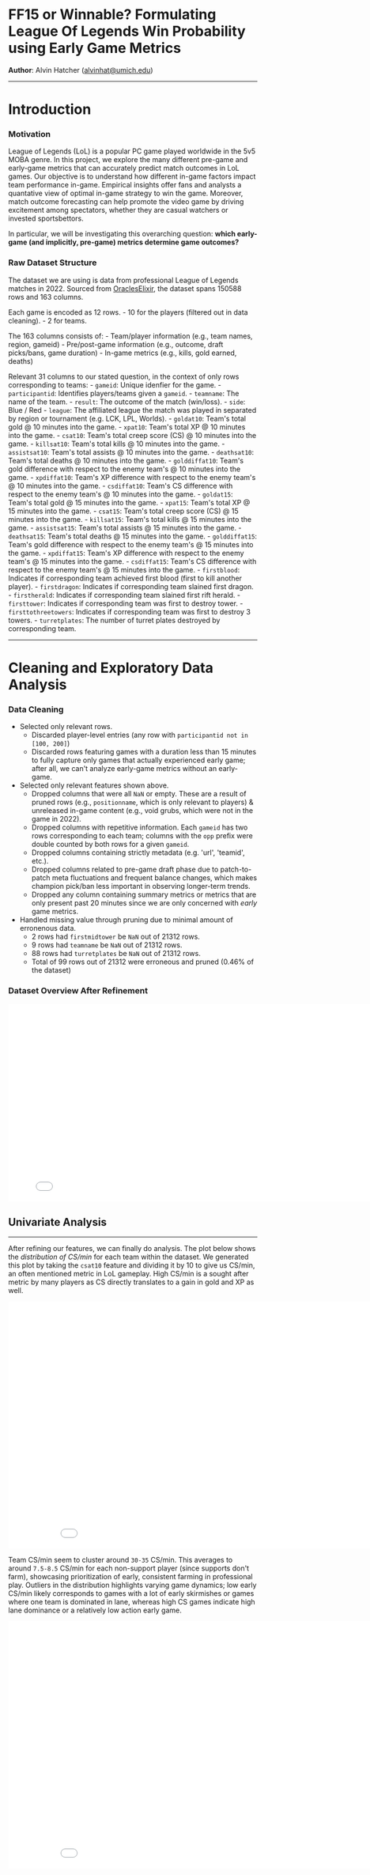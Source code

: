 # FF15 or Winnable? Formulating League Of Legends Win Probability using Early Game Metrics

**Author**: Alvin Hatcher (alvinhat@umich.edu)

---

# Introduction

### Motivation
League of Legends (LoL) is a popular PC game played worldwide in the 5v5 MOBA genre. In this project, we explore the many different pre-game and early-game metrics that can accurately predict match outcomes in LoL games. Our objective is to understand how different in-game factors impact team performance in-game. Empirical insights offer fans and analysts a quantative view of optimal in-game strategy to win the game. Moreover, match outcome forecasting can help promote the video game by driving excitement among spectators, whether they are casual watchers or invested sportsbettors. 

In particular, we will be investigating this overarching question: 
**which early-game (and implicitly, pre-game) metrics determine game outcomes?**

### Raw Dataset Structure
The dataset we are using is data from professional League of Legends matches in 2022. Sourced from [OraclesElixir](https://oracleselixir.com/), the dataset spans 150588 rows and 163 columns. 

Each game is encoded as 12 rows.
    - 10 for the players (filtered out in data cleaning).
    - 2 for teams.

The 163 columns consists of:
    - Team/player information (e.g., team names, region, gameid)
    - Pre/post-game information (e.g., outcome, draft picks/bans, game duration)
    - In-game metrics (e.g., kills, gold earned, deaths)

Relevant 31 columns to our stated question, in the context of only rows corresponding to teams:
    - `gameid`: Unique idenfier for the game.
    - `participantid`: Identifies players/teams given a `gameid`.
    - `teamname`: The name of the team. 
    - `result`: The outcome of the match (win/loss).
    - `side`: Blue / Red
    - `league`: The affiliated league the match was played in separated by region or tournament (e.g. LCK, LPL, Worlds).
    - `goldat10`: Team's total gold @ 10 minutes into the game.
    - `xpat10`: Team's total XP @ 10 minutes into the game.
    - `csat10`: Team's total creep score (CS) @ 10 minutes into the game.
    - `killsat10`: Team's total kills @ 10 minutes into the game.
    - `assistsat10`: Team's total assists @ 10 minutes into the game.
    - `deathsat10`: Team's total deaths @ 10 minutes into the game.
    - `golddiffat10`: Team's gold difference with respect to the enemy team's @ 10 minutes into the game.
    - `xpdiffat10`: Team's XP difference with respect to the enemy team's @ 10 minutes into the game.
    - `csdiffat10`: Team's CS difference with respect to the enemy team's @ 10 minutes into the game.
    - `goldat15`: Team's total gold @ 15 minutes into the game.
    - `xpat15`: Team's total XP @ 15 minutes into the game.
    - `csat15`: Team's total creep score (CS) @ 15 minutes into the game.
    - `killsat15`: Team's total kills @ 15 minutes into the game.
    - `assistsat15`: Team's total assists @ 15 minutes into the game.
    - `deathsat15`: Team's total deaths @ 15 minutes into the game.
    - `golddiffat15`: Team's gold difference with respect to the enemy team's @ 15 minutes into the game.
    - `xpdiffat15`: Team's XP difference with respect to the enemy team's @ 15 minutes into the game.
    - `csdiffat15`: Team's CS difference with respect to the enemy team's @ 15 minutes into the game.
    - `firstblood`: Indicates if corresponding team achieved first blood (first to kill another player).
    - `firstdragon`: Indicates if corresponding team slained first dragon.
    - `firstherald`: Indicates if corresponding team slained first rift herald.
    - `firsttower`: Indicates if corresponding team was first to destroy tower.
    - `firsttothreetowers`: Indicates if corresponding team was first to destroy 3 towers.
    - `turretplates`: The number of turret plates destroyed by corresponding team.

---

# Cleaning and Exploratory Data Analysis

### Data Cleaning

- Selected only relevant rows.
    - Discarded player-level entries (any row with `participantid not in [100, 200]`)
    - Discarded rows featuring games with a duration less than 15 minutes to fully capture only games that actually experienced early game; after all, we can't analyze early-game metrics without an early-game.
- Selected only relevant features shown above.
    - Dropped columns that were all `NaN` or empty. These are a result of pruned rows (e.g., `positionname`, which is only relevant to players) & unreleased in-game content (e.g., void grubs, which were not in the game in 2022).
    - Dropped columns with repetitive information. Each `gameid` has two rows corresponding to each team; columns with the `opp` prefix were double counted by both rows for a given `gameid`.
    - Dropped columns containing strictly metadata (e.g. 'url', 'teamid', etc.).
    - Dropped columns related to pre-game draft phase due to patch-to-patch meta fluctuations and frequent balance changes, which makes champion pick/ban less important in observing longer-term trends.
    - Dropped any column containing summary metrics or metrics that are only present past 20 minutes since we are only concerned with *early* game metrics.
- Handled missing value through pruning due to minimal amount of erronenous data.
    - 2 rows had `firstmidtower` be `NaN` out of 21312 rows.
    - 9 rows had `teamname` be `NaN` out of 21312 rows.
    - 88 rows had `turretplates` be `NaN` out of 21312 rows.
    - Total of 99 rows out of 21312 were erroneous and pruned (0.46% of the dataset)

### Dataset Overview After Refinement

<iframe src="assets/cleaned.html" class='table-wrapper' width="800" height="400" frameborder="0">
</iframe>

## Univariate Analysis
---
After refining our features, we can finally do analysis. The plot below shows the *distribution of CS/min* for each team within the dataset. We generated this plot by taking the `csat10` feature and dividing it by 10 to give us CS/min, an often mentioned metric in LoL gameplay. High CS/min is a sought after metric by many players as CS directly translates to a gain in gold and XP as well.

<iframe src="assets/uni1.html" width="900" height="500" frameborder="0"></iframe>

 Team CS/min seem to cluster around `30-35` CS/min. This averages to around `7.5-8.5` CS/min for each non-support player (since supports don't farm), showcasing prioritization of early, consistent farming in professional play. Outliers in the distribution highlights varying game dynamics; low early CS/min likely corresponds to games with a lot of early skirmishes or games where one team is dominated in lane, whereas high CS games indicate high lane dominance or a relatively low action early game.

<iframe src="assets/uni2.html" width="900" height="500" frameborder="0"></iframe>